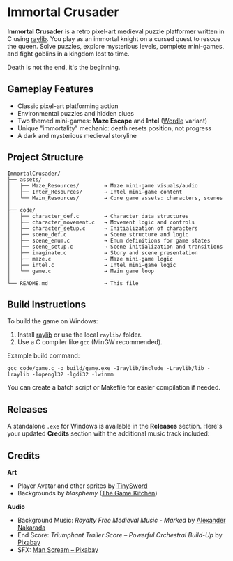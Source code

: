 # Immortal Crusader

**Immortal Crusader** is a retro pixel-art medieval puzzle platformer written in C using [raylib](https://www.raylib.com/). You play as an immortal knight on a cursed quest to rescue the queen. Solve puzzles, explore mysterious levels, complete mini-games, and fight goblins in a kingdom lost to time.

Death is not the end, it's the beginning.

## Gameplay Features

* Classic pixel-art platforming action
* Environmental puzzles and hidden clues
* Two themed mini-games: **Maze Escape** and **Intel** ([Wordle](https://wordly.org/) variant)
* Unique "immortality" mechanic: death resets position, not progress
* A dark and mysterious medieval storyline

## Project Structure
```
ImmortalCrusader/
├── assets/
│   ├── Maze_Resources/        → Maze mini-game visuals/audio
│   ├── Inter_Resources/       → Intel mini-game content
│   └── Main_Resources/        → Core game assets: characters, scenes
│
├── code/
│   ├── character_def.c        → Character data structures
│   ├── character_movement.c   → Movement logic and controls
│   ├── character_setup.c      → Initialization of characters
│   ├── scene_def.c            → Scene structure and logic
│   ├── scene_enum.c           → Enum definitions for game states
│   ├── scene_setup.c          → Scene initialization and transitions
│   ├── imaginate.c            → Story and scene presentation
│   ├── maze.c                 → Maze mini-game logic
│   ├── intel.c                → Intel mini-game logic
│   └── game.c                 → Main game loop
│
└── README.md                  → This file
```
## Build Instructions

To build the game on Windows:

1. Install [raylib](https://www.raylib.com/) or use the local `raylib/` folder.
2. Use a C compiler like `gcc` (MinGW recommended).

Example build command:

`gcc code/game.c -o build/game.exe -Iraylib/include -Lraylib/lib -lraylib -lopengl32 -lgdi32 -lwinmm`

You can create a batch script or Makefile for easier compilation if needed.

## Releases

A standalone `.exe` for Windows is available in the **Releases** section.
Here's your updated **Credits** section with the additional music track included:

## Credits

**Art**

* Player Avatar and other sprites by [TinySword](https://pixelfrog-assets.itch.io/tiny-swords)
* Backgrounds by *blasphemy* ([The Game Kitchen](https://thegamekitchen.com/))

**Audio**

* Background Music: *Royalty Free Medieval Music - Marked* by [Alexander Nakarada](https://www.youtube.com/channel/UCw4wdHksXbaiyu3BiBNNW0w)
* End Score: *Triumphant Trailer Score – Powerful Orchestral Build-Up* by [Pixabay](https://pixabay.com/music/main-title-triumphant-trailer-score-powerful-orchestral-build-up-274380/)
* SFX: [Man Scream – Pixabay](https://pixabay.com/sound-effects/man-scream-121085/)
